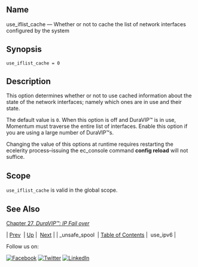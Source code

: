 <a name="conf.ref.use_iflist_cache"></a>
## Name

use_iflist_cache — Whether or not to cache the list of network interfaces configured by the system

## Synopsis

`use_iflist_cache = 0`

<a name="idp27289968"></a>
## Description

This option determines whether or not to use cached information about the state of the network interfaces; namely which ones are in use and their state.

The default value is `0`. When this option is off and DuraVIP™ is in use, Momentum must traverse the entire list of interfaces. Enable this option if you are using a large number of DuraVIP™s.

Changing the value of this options at runtime requires restarting the ecelerity process–issuing the ec_console command **config reload**        will not suffice.

<a name="idp27294896"></a>
## Scope

`use_iflist_cache` is valid in the global scope.

<a name="idp27297152"></a>
## See Also

[Chapter 27, *DuraVIP™: IP Fail over*](cluster.config.duravip.php "Chapter 27. DuraVIP™: IP Fail over") 

| [Prev](conf.ref.unsafe_spool.php)  | [Up](config.options.ref.php) |  [Next](conf.ref.use_ipv6.php) |
| _unsafe_spool  | [Table of Contents](index.php) |  use_ipv6 |

Follow us on:

[![Facebook](https://support.messagesystems.com/images/icon-facebook.png)](http://www.facebook.com/messagesystems) [![Twitter](https://support.messagesystems.com/images/icon-twitter.png)](http://twitter.com/#!/MessageSystems) [![LinkedIn](https://support.messagesystems.com/images/icon-linkedin.png)](http://www.linkedin.com/company/message-systems)